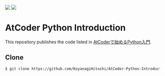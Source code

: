![](https://img.shields.io/badge/Python-3.8.2-informational.svg)
![](https://img.shields.io/badge/pycodestyle-2.6.0-informational.svg)

# AtCoder Python Introduction

This repository publishes the code listed in [AtCoderで始めるPython入門](https://qiita.com/KoyanagiHitoshi/items/3286fbc65d56dd67737c).

## Clone

```bash
$ git clone https://github.com/KoyanagiHitoshi/AtCoder-Python-Introduction.git
```
